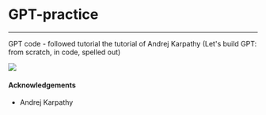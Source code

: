 # GPT-practice
---
GPT code - followed tutorial the tutorial of Andrej Karpathy (Let's build GPT: from scratch, in code, spelled out)

[<img src="https://fireflies.ai/blog/content/images/2022/12/What-is-GPT.jpg">](gpt-image)

#### Acknowledgements 
* Andrej Karpathy
